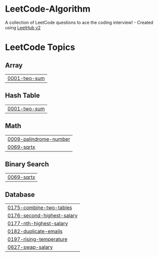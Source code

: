 # LeetCode-Algorithm
A collection of LeetCode questions to ace the coding interview! - Created using [LeetHub v2](https://github.com/arunbhardwaj/LeetHub-2.0)

<!---LeetCode Topics Start-->
# LeetCode Topics
## Array
|  |
| ------- |
| [0001-two-sum](https://github.com/lshwa/LeetCode-Algorithm/tree/master/0001-two-sum) |
## Hash Table
|  |
| ------- |
| [0001-two-sum](https://github.com/lshwa/LeetCode-Algorithm/tree/master/0001-two-sum) |
## Math
|  |
| ------- |
| [0009-palindrome-number](https://github.com/lshwa/LeetCode-Algorithm/tree/master/0009-palindrome-number) |
| [0069-sqrtx](https://github.com/lshwa/LeetCode-Algorithm/tree/master/0069-sqrtx) |
## Binary Search
|  |
| ------- |
| [0069-sqrtx](https://github.com/lshwa/LeetCode-Algorithm/tree/master/0069-sqrtx) |
## Database
|  |
| ------- |
| [0175-combine-two-tables](https://github.com/lshwa/LeetCode-Algorithm/tree/master/0175-combine-two-tables) |
| [0176-second-highest-salary](https://github.com/lshwa/LeetCode-Algorithm/tree/master/0176-second-highest-salary) |
| [0177-nth-highest-salary](https://github.com/lshwa/LeetCode-Algorithm/tree/master/0177-nth-highest-salary) |
| [0182-duplicate-emails](https://github.com/lshwa/LeetCode-Algorithm/tree/master/0182-duplicate-emails) |
| [0197-rising-temperature](https://github.com/lshwa/LeetCode-Algorithm/tree/master/0197-rising-temperature) |
| [0627-swap-salary](https://github.com/lshwa/LeetCode-Algorithm/tree/master/0627-swap-salary) |
<!---LeetCode Topics End-->